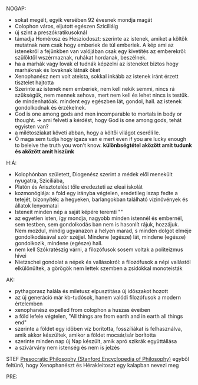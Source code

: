 NOGAP:
- sokat megélt, egyik versében 92 évesnek mondja magát
- Colophon város, eljutott egészen Szicíliáig
- új szint a preszókratikusoknál
- támadja Homérosz és Hesziodoszt: szerinte az istenek, amiket a költők mutatnak nem csak hogy emberiek de túl emberiek. A kép ami az istenekről a fejünkben van valójában csak egy kivetítés az emberekről: szülőktől wszérmaznak, ruhákat hordanak, beszélnek.
- ha a marhák vagy lovak el tudnák képzelni az isteneket biztos hogy marháknak és lovaknak látnák őket
- Xenophanész nem volt ateista, sokkal inkább az istenek iránt érzett tisztelet hajtotta
- Szerinte az istenek nem emberiek, nem kell nekik semmi, nincs rá szükségük, nem mennek sehova, mert nem kell és lehet nincs is testük. de mindenhatóak. mindent egy egészben lát, gondol, hall. az istenek gondolkodnak és érzékelnek.
- God is one among gods and men incomparable to mortals in body or thought. -> ami felveti a kérdést, hogy God is one among gods, tehát egyisten van?
- a milétosziakat követi abban, hogy a költői világot cseréli le. 
- Ő maga sem tudja hogy igaza van e mert even if you are lucky enough to beleive the truth you won't know. **különbségtétel aközött amit tudunk és aközött amit hiszünk**

H:Á:
- Kolophónban született, Diogenész szerint a médek elől menekült nyugatra, Szicíliába,
- Platón és Arisztotelést tőle eredezteti az eleai iskolát
- kozmonógiája: a fold egy irányba végtelen, eredetileg iszap fedte a tetejét, bizonyíték: a hegyeken, barlangokban található vízinövények és állatok lenyomatai
- Isteneit minden nép a saját képére teremti ""
- az egyetlen isten, így mondja, nagyobb minden istennél és embernél, sem testben, sem gondolkodás­ ban nem is hasonlít rájuk, hozzájuk. Nem mozdul, mindig ugyanazon a helyen marad, s minden dolgot elméje gondolkodásával szór széjjel. Min­dene (egésze) lát, mindene (egésze) gondolkozik, mindene (egésze) hall.
- nem kell Szókratészig várni, a filozófusok sosem voltak a politeizmus hívei
- Nietzschei gondolat a népek és vallásokról: a filozófusok a népi vallástól elkülönültek, a görögök nem lettek szemben a zsidókkal monoteisták

AK:
- pythagorasz halála és miletusz elpusztítása új időszakot hozott
- az új generáció már kb-tudósok, hanem valódi filozófusok a modern értelemben
- xenophanész expelled from colophon a huszas éveiben
- a föld lefele végtelen, "All things are from earth and in earth all things end"
- szerinte a földet egy időben víz borította, fosszíliákat is felhasználva, amik akkor készültek, amikor a földet mocsár/sár borította
- szerinte minden nap új Nap készült, amik apró szikrák együttállása
- a szivárvány nem istenség és nem is jelzés

STEF
[Presocratic Philosophy (Stanford Encyclopedia of Philosophy)](https://plato.stanford.edu/entries/presocratics/#XenColHerEph)
egyből feltünő, hogy Xenophanészt és Hérakleitoszt egy kalapban nevezi meg

PRE:
